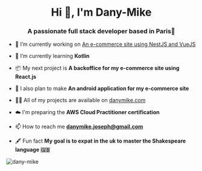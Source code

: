 <h1 align="center">Hi 👋, I'm Dany-Mike</h1>
<h3 align="center">A passionate full stack developer based in Paris🗼</h3>

- 🔭 I’m currently working on [An e-commerce site using NestJS and VueJS](https://62bac42685ab400008fefd10--legendary-salmiakki-4b2b0b.netlify.app/)

- 🌱 I’m currently learning **Kotlin**

- 📦 My next project is **A backoffice for my e-commerce site using React.js**

- 📱 I also plan to make **An android application for my e-commerce site**

- 👨‍💻 All of my projects are available on <a href="http://danymike.com" target="_blank">danymike.com</a>

- ☁️ I'm preparing the **AWS Cloud Practitioner certification**

- 📫 How to reach me **danymike.joseph@gmail.com**

- 🖋️ Fun fact **My goal is to expat in the uk to master the Shakespeare language 🇬🇧**

<p><img align="center" src="https://github-readme-streak-stats.herokuapp.com/?user=dany-mike&" alt="dany-mike" /></p>

